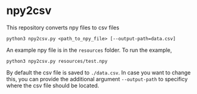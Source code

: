 # npy2csv
This repository converts npy files to csv files



```
python3 npy2csv.py <path_to_npy_file> [--output-path=data.csv]

```

An example npy file is in the `resources` folder. To run the example,
```
python3 npy2csv.py resources/test.npy
```

By default the csv file is saved to `./data.csv`. In case you want to change this, you can provide the additional argument `--output-path` to specificy where the csv file should be located.